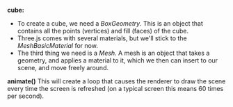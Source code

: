 **cube:**

- To create a cube, we need a _BoxGeometry_. This is an object that contains all the points (vertices) and fill (faces) of the cube.
- Three.js comes with several materials, but we'll stick to the _MeshBasicMaterial_ for now.
- The third thing we need is a _Mesh_. A mesh is an object that takes a geometry, and applies a material to it, which we then can insert to our scene, and move freely around.

**animate()**
This will create a loop that causes the renderer to draw the scene every time the screen is refreshed (on a typical screen this means 60 times per second).
